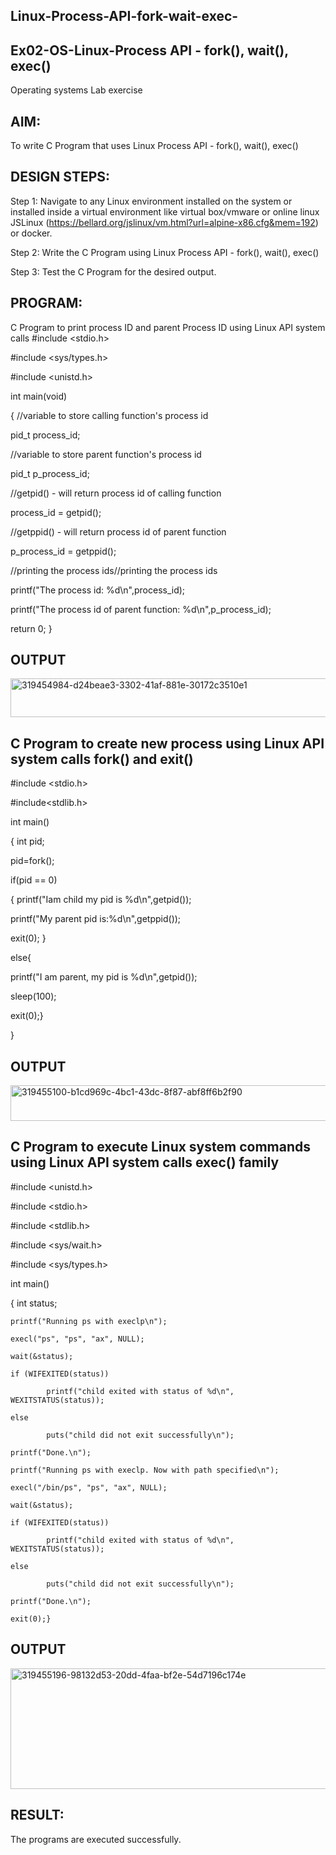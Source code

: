 ## Linux-Process-API-fork-wait-exec-
## Ex02-OS-Linux-Process API - fork(), wait(), exec()
Operating systems Lab exercise

## AIM:
To write C Program that uses Linux Process API - fork(), wait(), exec()

## DESIGN STEPS:
Step 1:
Navigate to any Linux environment installed on the system or installed inside a virtual environment like virtual box/vmware or online linux JSLinux (https://bellard.org/jslinux/vm.html?url=alpine-x86.cfg&mem=192) or docker.

Step 2:
Write the C Program using Linux Process API - fork(), wait(), exec()

Step 3:
Test the C Program for the desired output.

## PROGRAM:
C Program to print process ID and parent Process ID using Linux API system calls
#include <stdio.h>

#include <sys/types.h>

#include <unistd.h>

int main(void)

{ //variable to store calling function's process id

pid_t process_id;

//variable to store parent function's process id

pid_t p_process_id;

//getpid() - will return process id of calling function

process_id = getpid();

//getppid() - will return process id of parent function

p_process_id = getppid();

//printing the process ids//printing the process ids

printf("The process id: %d\n",process_id);

printf("The process id of parent function: %d\n",p_process_id);

return 0; }
## OUTPUT

<img width="854" height="62" alt="319454984-d24beae3-3302-41af-881e-30172c3510e1" src="https://github.com/user-attachments/assets/c995df10-8dd2-4dfe-961c-a1e8bf6dad68" />


## C Program to create new process using Linux API system calls fork() and exit()
#include <stdio.h>

#include<stdlib.h>

int main()

{ int pid;

pid=fork();

if(pid == 0)

{ printf("Iam child my pid is %d\n",getpid());

printf("My parent pid is:%d\n",getppid());

exit(0); }

else{

printf("I am parent, my pid is %d\n",getpid());

sleep(100);

exit(0);}

}

## OUTPUT

<img width="855" height="57" alt="319455100-b1cd969c-4bc1-43dc-8f87-abf8ff6b2f90" src="https://github.com/user-attachments/assets/96d9d616-eb8a-4f15-804a-7fd2d6a2bec2" />


## C Program to execute Linux system commands using Linux API system calls exec() family
#include <unistd.h>

#include <stdio.h>

#include <stdlib.h>

#include <sys/wait.h>

#include <sys/types.h>

int main()

{ int status;

    printf("Running ps with execlp\n");
    
    execl("ps", "ps", "ax", NULL);
    
    wait(&status);
    
    if (WIFEXITED(status))
    
            printf("child exited with status of %d\n", WEXITSTATUS(status));
            
    else
    
            puts("child did not exit successfully\n");
            
    printf("Done.\n");

    printf("Running ps with execlp. Now with path specified\n");
    
    execl("/bin/ps", "ps", "ax", NULL);
    
    wait(&status);
    
    if (WIFEXITED(status))
    
            printf("child exited with status of %d\n", WEXITSTATUS(status));
            
    else
    
            puts("child did not exit successfully\n");
            
    printf("Done.\n");
    
    exit(0);}
## OUTPUT


<img width="855" height="193" alt="319455196-98132d53-20dd-4faa-bf2e-54d7196c174e" src="https://github.com/user-attachments/assets/5bba4fd9-c585-45a7-bdce-9e45dc5f429e" />


## RESULT:
The programs are executed successfully.


